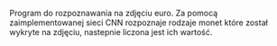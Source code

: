 Program do rozpoznawania  na zdjęciu euro. Za pomocą zaimplementowanej sieci CNN rozpoznaje rodzaje monet które został wykryte na zdjęciu, nastepnie liczona jest ich wartość. 

